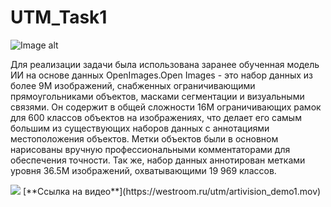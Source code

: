 # UTM_Task1


![Image alt](https://westroom.ru/utm/ar_logo.png)


Для реализации задачи была использована заранее обученная модель ИИ на основе данных OpenImages.Open Images - это набор данных из более 9M изображений, снабженных ограничивающими прямоугольниками объектов, масками сегментации и визуальными связями. 
Он содержит в общей сложности 16M ограничивающих рамок для 600 классов объектов на изображениях, что делает его самым большим из существующих наборов данных с аннотациями местоположения объектов.
Метки объектов были в основном нарисованы вручную профессиональными комментаторами для обеспечения точности. 
Так же, набор данных аннотирован метками уровня 36.5M изображений, охватывающими 19 969 классов.

<img src="https://westroom.ru/utm/artivision_demo1.mov"/>
[**Ссылка на видео**](https://westroom.ru/utm/artivision_demo1.mov)